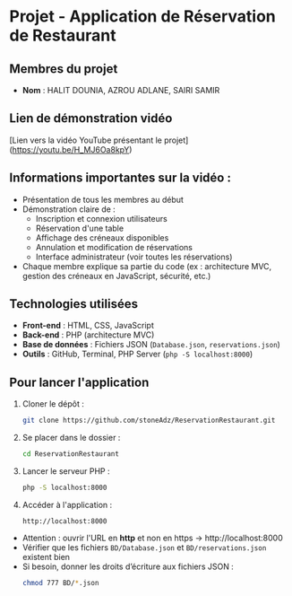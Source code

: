 #  Projet - Application de Réservation de Restaurant

##  Membres du projet

- **Nom** : HALIT DOUNIA, AZROU ADLANE, SAIRI SAMIR
  

## Lien de démonstration vidéo

[Lien vers la vidéo YouTube présentant le projet]
(https://youtu.be/H_MJ6Oa8kpY)

##  Informations importantes sur la vidéo :

- Présentation de tous les membres au début
- Démonstration claire de :
  - Inscription et connexion utilisateurs
  - Réservation d'une table
  - Affichage des créneaux disponibles
  - Annulation et modification de réservations
  - Interface administrateur (voir toutes les réservations)
- Chaque membre explique sa partie du code (ex : architecture MVC, gestion des créneaux en JavaScript, sécurité, etc.)

##  Technologies utilisées

- **Front-end** : HTML, CSS, JavaScript
- **Back-end** : PHP (architecture MVC)
- **Base de données** : Fichiers JSON (`Database.json`, `reservations.json`)
- **Outils** : GitHub, Terminal, PHP Server (`php -S localhost:8000`)

##  Pour lancer l'application

1. Cloner le dépôt :
    ```bash
    git clone https://github.com/stoneAdz/ReservationRestaurant.git
    ```

2. Se placer dans le dossier :
    ```bash
    cd ReservationRestaurant
    ```

3. Lancer le serveur PHP :
    ```bash
    php -S localhost:8000
    ```

4. Accéder à l'application :
    ```
    http://localhost:8000
    ```


- Attention : ouvrir l'URL en **http** et non en https → http://localhost:8000
- Vérifier que les fichiers `BD/Database.json` et `BD/reservations.json` existent bien
- Si besoin, donner les droits d’écriture aux fichiers JSON :
    ```bash
    chmod 777 BD/*.json
    ```



